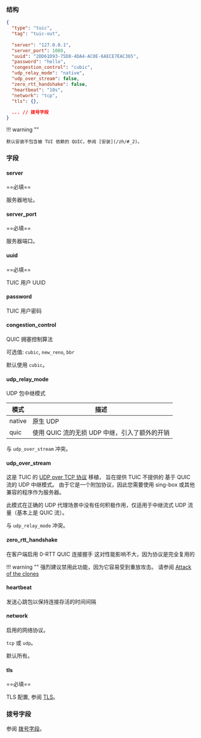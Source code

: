 ### 结构

```json
{
  "type": "tuic",
  "tag": "tuic-out",
  
  "server": "127.0.0.1",
  "server_port": 1080,
  "uuid": "2DD61D93-75D8-4DA4-AC0E-6AECE7EAC365",
  "password": "hello",
  "congestion_control": "cubic",
  "udp_relay_mode": "native",
  "udp_over_stream": false,
  "zero_rtt_handshake": false,
  "heartbeat": "10s",
  "network": "tcp",
  "tls": {},
  
  ... // 拨号字段
}
```

!!! warning ""

    默认安装不包含被 TUI 依赖的 QUIC，参阅 [安装](/zh/#_2)。

### 字段

#### server

==必填==

服务器地址。

#### server_port

==必填==

服务器端口。

#### uuid

==必填==

TUIC 用户 UUID

#### password

TUIC 用户密码

#### congestion_control

QUIC 拥塞控制算法

可选值: `cubic`, `new_reno`, `bbr`

默认使用 `cubic`。

#### udp_relay_mode

UDP 包中继模式

| 模式     | 描述                           |
|--------|------------------------------|
| native | 原生 UDP                       |
| quic   | 使用 QUIC 流的无损 UDP 中继，引入了额外的开销 |

与 `udp_over_stream` 冲突。

#### udp_over_stream

这是 TUIC 的 [UDP over TCP 协议](/configuration/shared/udp-over-tcp/) 移植， 旨在提供 TUIC 不提供的 基于 QUIC 流的 UDP 中继模式。 由于它是一个附加协议，因此您需要使用 sing-box 或其他兼容的程序作为服务器。

此模式在正确的 UDP 代理场景中没有任何积极作用，仅适用于中继流式 UDP 流量（基本上是 QUIC 流）。

与 `udp_relay_mode` 冲突。

#### zero_rtt_handshake

在客户端启用 0-RTT QUIC 连接握手
这对性能影响不大，因为协议是完全复用的

!!! warning ""
强烈建议禁用此功能，因为它容易受到重放攻击。
请参阅 [Attack of the clones](https://blog.cloudflare.com/even-faster-connection-establishment-with-quic-0-rtt-resumption/#attack-of-the-clones)

#### heartbeat

发送心跳包以保持连接存活的时间间隔

#### network

启用的网络协议。

`tcp` 或 `udp`。

默认所有。

#### tls

==必填==

TLS 配置, 参阅 [TLS](/zh/configuration/shared/tls/#outbound)。

### 拨号字段

参阅 [拨号字段](/zh/configuration/shared/dial/)。
